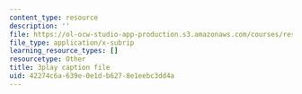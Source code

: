 ```yaml
---
content_type: resource
description: ''
file: https://ol-ocw-studio-app-production.s3.amazonaws.com/courses/res-18-005-highlights-of-calculus-spring-2010/42274c6a639e0e1db6278e1eebc3dd4a_X9t-u87df3o.srt
file_type: application/x-subrip
learning_resource_types: []
resourcetype: Other
title: 3play caption file
uid: 42274c6a-639e-0e1d-b627-8e1eebc3dd4a
---
```


